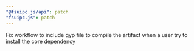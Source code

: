 ```yaml
---
"@fsuipc.js/api": patch
"fsuipc.js": patch
---
```


Fix workflow to include gyp file to compile the artifact when a user try to install the core dependency
